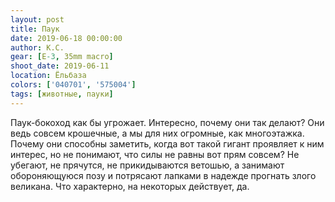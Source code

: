 ```yaml
---
layout: post
title: Паук
date: 2019-06-18 00:00:00
author: К.С.
gear: [E-3, 35mm macro]
shoot_date: 2019-06-11
location: Ёльбаза
colors: ['040701', '575004']
tags: [животные, пауки]
---
```

Паук-бокоход как бы угрожает. Интересно, почему они так делают? Они ведь совсем крошечные, а мы для них огромные, как многоэтажка. Почему они способны заметить, когда вот такой гигант проявляет к ним интерес, но не понимают, что силы не равны вот прям совсем? Не убегают, не прячутся, не прикидываются ветошью, а занимают обороняющуюся позу и потрясают лапками в надежде прогнать злого великана. Что характерно, на некоторых действует, да.
